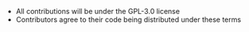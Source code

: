 - All contributions will be under the GPL-3.0 license
- Contributors agree to their code being distributed under these terms